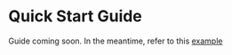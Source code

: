 # Quick Start Guide

Guide coming soon. In the meantime, refer to this [example](https://nemed.readthedocs.io/en/latest/examples/example_1.html)
